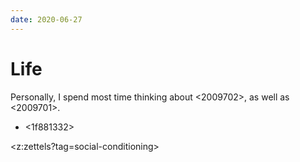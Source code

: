 ```yaml
---
date: 2020-06-27
---
```


# Life

Personally, I spend most time thinking about <2009702>, as well as <2009701>.  

* <1f881332>

<z:zettels?tag=social-conditioning>
